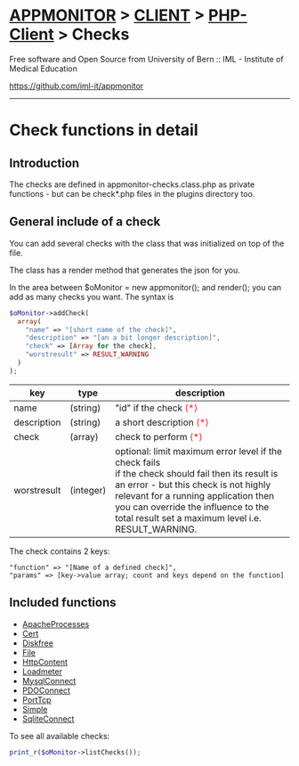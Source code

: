 <style>
	.required{color:#f22;}
	.optional{color:#888;}
</style>


# [APPMONITOR](readme.md) > [CLIENT](client.md) > [PHP-Client](client-php.md) > Checks

Free software and Open Source from University of Bern :: IML - Institute of Medical Education

https://github.com/iml-it/appmonitor

- - -

# Check functions in detail #


## Introduction ##

The checks are defined in appmonitor-checks.class.php as private functions - but can 
be check\*.php files in the plugins directory too.


## General include of a check ##


You can add several checks with the class that
was initialized on top of the file.

The class has a render method that generates the json for you.

In the area between $oMonitor = new appmonitor(); and render(); you can add
as many checks you want.
The syntax is

```php
$oMonitor->addCheck(
  array(
    "name" => "[short name of the check]",
    "description" => "[an a bit longer description]",
    "check" => [Array for the check],
    "worstresult" => RESULT_WARNING
  )
);
```

| key        | type     | description |
|---         |---       |---
|name        |(string)  | "id" if the check <span class="required">(*)</span>|
|description |(string)  | a short description <span class="required">(*)</span>|
|check       |(array)   | check to perform <span class="required">(*)</span>|
|worstresult |(integer) | optional: limit maximum error level if the check fails<br>if the check should fail then its result is an error - but this check is not highly relevant for a running application then you can override the influence to the total result set a maximum level i.e. RESULT_WARNING.|


The check contains 2 keys:

	"function" => "[Name of a defined check]",
	"params" => [key->value array; count and keys depend on the function]


## Included functions ##

- [ApacheProcesses](client-php/apacheprocesses.md)
- [Cert](client-php/cert.md)
- [Diskfree](client-php/diskfree.md)
- [File](client-php/file.md)
- [HttpContent](client-php/httpcontent.md)
- [Loadmeter](client-php/loadmeter.md)
- [MysqlConnect](client-php/mysqlconnect.md)
- [PDOConnect](client-php/pdoconnect.md)
- [PortTcp](client-php/porttcp.md)
- [Simple](client-php/simple.md)
- [SqliteConnect](client-php/sqliteconnect.md)

To see all available checks:

```php
print_r($oMonitor->listChecks());
```
